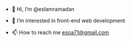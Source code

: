 - 👋 Hi, I’m @eslamramadan
- 👀 I’m interested in front-end web development


- 📫 How to reach me esoa71@gmail.com

<!---
eslamramadan/eslamramadan is a ✨ special ✨ repository because its `README.md` (this file) appears on your GitHub profile.
You can click the Preview link to take a look at your changes.
--->
